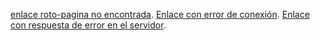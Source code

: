 [enlace roto-pagina no encontrada](https://www.example.com/not-found).
[Enlace con error de conexión](https://www.example-nonexistent-domain.com).
[Enlace con respuesta de error en el servidor](https://www.example.com/server-error).